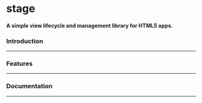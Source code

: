 # stage
#### A simple view lifecycle and management library for HTML5 apps.



### Introduction
-----



### Features
-----


### Documentation
-----

